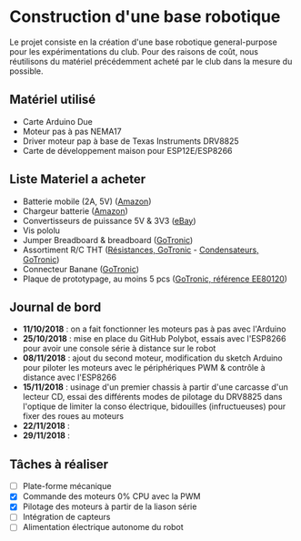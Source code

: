 # Construction d'une base robotique

Le projet consiste en la création d'une base robotique general-purpose pour les expérimentations du club. Pour des raisons de coût, nous réutilisons du matériel précédemment acheté par le club dans la mesure du possible.

## Matériel utilisé

 * Carte Arduino Due
 * Moteur pas à pas NEMA17
 * Driver moteur pap à base de Texas Instruments DRV8825
 * Carte de développement maison pour ESP12E/ESP8266
 
## Liste Materiel a acheter
- Batterie mobile (2A, 5V) ([Amazon](https://www.amazon.fr/AUKEY-Batterie-Power-Bank-Lightning-Samsung-S8/dp/B017KCFUZA/ref=sr_1_6?ie=UTF8&qid=1543504031&sr=8-6&keywords=batterie+usb))
- Chargeur batterie ([Amazon](https://www.amazon.fr/dp/B07C91WFJG/ref=twister_B07D2BVN4T?_encoding=UTF8&th=1))
- Convertisseurs de puissance 5V & 3V3 ([eBay](https://www.ebay.fr/itm/LM2596S-LM2596-Step-down-Regulateur-de-tension-reglable-5V-12V-24V-1235A/183478544621?_trkparms=aid%3D555017%26algo%3DPL.CASSINI%26ao%3D1%26asc%3D20180221161529%26meid%3Dc51a7cd6ebeb478390f2a8aee46a99c6%26pid%3D100506%26rk%3D1%26rkt%3D1%26%26itm%3D183478544621&_trksid=p2045573.c100506.m3226))
- Vis pololu
- Jumper Breadboard & breadboard ([GoTronic](https://www.gotronic.fr/art-kit-plaque-de-montage-sd80a-25864.htm))
- Assortiment R/C THT ([Résistances, GoTronic](https://www.gotronic.fr/art-assortiment-de-1000-resistances-1-4w-2615.htm) - [Condensateurs, GoTronic](https://www.gotronic.fr/art-assortiment-de-condensateurs-chimiques-3162.htm))
- Connecteur Banane ([GoTronic](https://www.gotronic.fr/art-douille-banane-3266n-15399.htm))
- Plaque de prototypage, au moins 5 pcs ([GoTronic, référence EE80120](https://www.gotronic.fr/cat-plaques-d-essais-1472.htm))
 
## Journal de bord

 * **11/10/2018** : on a fait fonctionner les moteurs pas à pas avec l'Arduino
 * **25/10/2018** : mise en place du GitHub Polybot, essais avec l'ESP8266 pour avoir une console série à distance sur le robot
 * **08/11/2018** : ajout du second moteur, modification du sketch Arduino pour piloter les moteurs avec le périphériques PWM & contrôle à distance avec l'ESP8266
 * **15/11/2018** : usinage d'un premier chassis à partir d'une carcasse d'un lecteur CD, essai des différents modes de pilotage du DRV8825 dans l'optique de limiter la conso électrique, bidouilles (infructueuses) pour fixer des roues au moteurs
 * **22/11/2018** : 
 * **29/11/2018** : 
 

## Tâches à réaliser

 * [ ] Plate-forme mécanique
 * [x] Commande des moteurs 0% CPU avec la PWM
 * [x] Pilotage des moteurs à partir de la liason série
 * [ ] Intégration de capteurs
 * [ ] Alimentation électrique autonome du robot

